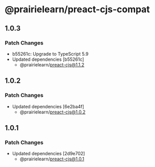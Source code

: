 # @prairielearn/preact-cjs-compat

## 1.0.3

### Patch Changes

- b55261c: Upgrade to TypeScript 5.9
- Updated dependencies [b55261c]
  - @prairielearn/preact-cjs@1.1.2

## 1.0.2

### Patch Changes

- Updated dependencies [6e2ba4f]
  - @prairielearn/preact-cjs@1.0.2

## 1.0.1

### Patch Changes

- Updated dependencies [2d9e702]
  - @prairielearn/preact-cjs@1.0.1

